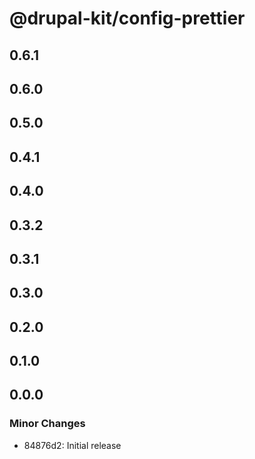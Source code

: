 # @drupal-kit/config-prettier

## 0.6.1

## 0.6.0

## 0.5.0

## 0.4.1

## 0.4.0

## 0.3.2

## 0.3.1

## 0.3.0

## 0.2.0

## 0.1.0

## 0.0.0

### Minor Changes

- 84876d2: Initial release
